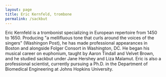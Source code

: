 ```yaml
---
layout: page
title: Eric Kernfeld, trombone
permalink: /sackbut
---
```


Eric Kernfeld is a trombonist specializing in European repertoire from 1450 to 1650. Producing "a mellifluous tone that curls around the voices of the singers" (Washingon Post), he has made professional appearances in Boston and alongside Folger Consort in Washington, DC. He began his musical career on euphonium, taught by Aaron Tindall and Velvet Brown, and he studied sackbut under Jane Hershey and Liza Malamut. Eric is also a professional scientist, currently pursuing a Ph.D. in the Department of Biomedical Engineering at Johns Hopkins University.